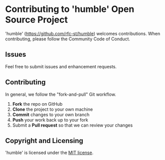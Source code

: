 Contributing to 'humble' Open Source Project
============================================

'humble' (https://github.com/rfc-st/humble) welcomes contributions. When contributing, please follow the Community Code of Conduct.

Issues
------

Feel free to submit issues and enhancement requests.


Contributing
------------

In general, we follow the "fork-and-pull" Git workflow.

 1. **Fork** the repo on GitHub
 2. **Clone** the project to your own machine
 3. **Commit** changes to your own branch
 4. **Push** your work back up to your fork
 5. Submit a **Pull request** so that we can review your changes

Copyright and Licensing
-----------------------

'humble' is licensed under the [MIT license](https://opensource.org/licenses/MIT).
